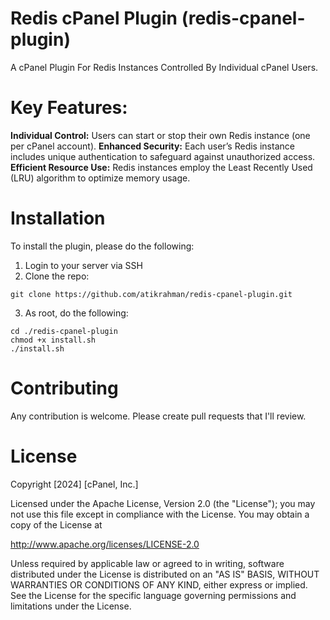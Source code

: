 # Redis cPanel Plugin (redis-cpanel-plugin)

A cPanel Plugin For Redis Instances Controlled By Individual cPanel Users.

# Key Features:

**Individual Control:** Users can start or stop their own Redis instance (one per cPanel account).
**Enhanced Security:** Each user’s Redis instance includes unique authentication to safeguard against unauthorized access.
**Efficient Resource Use:** Redis instances employ the Least Recently Used (LRU) algorithm to optimize memory usage.

# Installation

To install the plugin, please do the following:

1. Login to your server via SSH
2. Clone the repo:

```
git clone https://github.com/atikrahman/redis-cpanel-plugin.git
```

3. As root, do the following:

```
cd ./redis-cpanel-plugin
chmod +x install.sh
./install.sh
```

# Contributing

Any contribution is welcome. Please create pull requests that I'll review.

# License

Copyright [2024] [cPanel, Inc.]

Licensed under the Apache License, Version 2.0 (the "License");
you may not use this file except in compliance with the License.
You may obtain a copy of the License at

http://www.apache.org/licenses/LICENSE-2.0

Unless required by applicable law or agreed to in writing, software
distributed under the License is distributed on an "AS IS" BASIS,
WITHOUT WARRANTIES OR CONDITIONS OF ANY KIND, either express or implied.
See the License for the specific language governing permissions and
limitations under the License.
